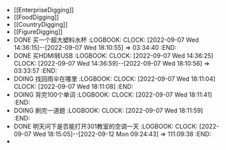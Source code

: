 - [[EnterpriseDigging]]
- [[FoodDigging]]
- [[CountryDigging]]
- [[FigureDigging]]
- DONE 买一个超大塑料水杯
  :LOGBOOK:
  CLOCK: [2022-09-07 Wed 14:36:15]--[2022-09-07 Wed 18:10:55] =>  03:34:40
  :END:
- DONE 买HDMI转USB
  :LOGBOOK:
  CLOCK: [2022-09-07 Wed 14:36:25]
  CLOCK: [2022-09-07 Wed 14:36:59]--[2022-09-07 Wed 18:10:56] =>  03:33:57
  :END:
- DOING 找回雨伞在哪里
  :LOGBOOK:
  CLOCK: [2022-09-07 Wed 18:11:04]
  CLOCK: [2022-09-07 Wed 18:11:08]
  :END:
- DOING 背完100个单词
  :LOGBOOK:
  CLOCK: [2022-09-07 Wed 18:11:41]
  :END:
- DOING 刷完一道题
  :LOGBOOK:
  CLOCK: [2022-09-07 Wed 18:11:59]
  :END:
- DONE 明天问下是否能打开301教室的空调一天
  :LOGBOOK:
  CLOCK: [2022-09-07 Wed 18:15:05]--[2022-09-12 Mon 09:24:43] =>  111:09:38
  :END:
-